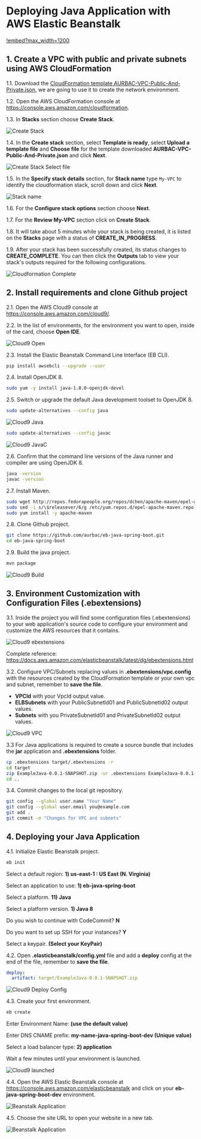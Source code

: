 # Deploying Java Application with AWS Elastic Beanstalk

[!embed?max_width=1200](https://www.youtube.com/watch?v=SrwxAScdyT0)

## 1. Create a VPC with public and private subnets using AWS CloudFormation

1.1\. Download the [CloudFormation template AURBAC-VPC-Public-And-Private.json](scripts/AURBAC-VPC-Public-And-Private.json), we are going to use it to create the network environment.

1.2\. Open the AWS CloudFormation console at https://console.aws.amazon.com/cloudformation.
  
1.3\. In **Stacks** section choose **Create Stack**.

![Create Stack](images/cloudformation-create-stack.png)

1.4\. In the **Create stack** section, select **Template is ready**, select **Upload a template file** and **Choose file** for the template downloaded **AURBAC-VPC-Public-And-Private.json** and click **Next**.

![Create Stack Select file](images/cloudformation-template.png)

1.5\. In the **Specify stack details** section, for **Stack name** type `My-VPC` to identify the cloudformation stack, scroll down and click **Next**.

![Stack name](images/cloudformation-stack-name.png)

1.6\. For the **Configure stack options** section choose **Next**.

1.7\. For the **Review My-VPC** section click on **Create Stack**.

1.8\. It will take about 5 minutes while your stack is being created, it is listed on the **Stacks** page with a status of **CREATE_IN_PROGRESS**.

1.9\. After your stack has been successfully created, its status changes to **CREATE_COMPLETE**. You can then click the **Outputs** tab to view your stack's outputs required for the following configurations.

![Cloudformation Complete](images/cloudformation-create-complete.png)

## 2. Install requirements and clone Github project

2.1\. Open the AWS Cloud9 console at https://console.aws.amazon.com/cloud9/.

2.2\. In the list of environments, for the environment you want to open, inside of the card, choose **Open IDE**.

![Cloud9 Open](images/cloud9-open.png)

2.3\. Install the Elastic Beanstalk Command Line Interface (EB CLI).

``` bash
pip install awsebcli --upgrade --user
```

2.4\. Install OpenJDK 8.

``` bash
sudo yum -y install java-1.8.0-openjdk-devel
```

2.5\. Switch or upgrade the default Java development toolset to OpenJDK 8.

``` bash
sudo update-alternatives --config java
```

![Cloud9 Java](images/cloud9-java.png)

``` bash
sudo update-alternatives --config javac
```

![Cloud9 JavaC](images/cloud9-javac.png)

2.6\. Confirm that the command line versions of the Java runner and compiler are using OpenJDK 8.

``` bash
java -version
javac -version
```

2.7\. Install Maven.

``` bash
sudo wget http://repos.fedorapeople.org/repos/dchen/apache-maven/epel-apache-maven.repo -O /etc/yum.repos.d/epel-apache-maven.repo
sudo sed -i s/\$releasever/6/g /etc/yum.repos.d/epel-apache-maven.repo
sudo yum install -y apache-maven
```

2.8\. Clone Github project.

``` bash
git clone https://github.com/aurbac/eb-java-spring-boot.git
cd eb-java-spring-boot
```

2.9\. Build the java project.

``` bash
mvn package
```

![Cloud9 Build](images/cloud9-build.png)

## 3. Environment Customization with Configuration Files (.ebextensions)

3.1\. Inside the project you will find some configuration files (.ebextensions) to your web application's source code to configure your environment and customize the AWS resources that it contains. 

![Cloud9 ebextensions](images/cloud9-ebextensions.png)

Complete reference: https://docs.aws.amazon.com/elasticbeanstalk/latest/dg/ebextensions.html

3.2\. Configure VPC/Subnets replacing values in **.ebextensions/vpc.config** with the resources created by the CloudFormation template or your own vpc and subnet, remember to **save the file**.

* **VPCId** with your VpcId output value.
* **ELBSubnets** with your PublicSubnetId01 and PublicSubnetId02 output values.
* **Subnets** with you PrivateSubnetId01 and PrivateSubnetId02 output values.

![Cloud9 VPC](images/cloud9-vpc.png)

3.3 For Java applications is required to create a source bundle that includes the **jar** application and **.ebextensions** folder.

``` bash
cp .ebextensions target/.ebextensions -r
cd target
zip ExampleJava-0.0.1-SNAPSHOT.zip -ur .ebextensions ExampleJava-0.0.1-SNAPSHOT.jar
cd ..
```

3.4\. Commit changes to the local git repository.

``` bash
git config --global user.name "Your Name"
git config --global user.email you@example.com
git add .
git commit -m "Changes for VPC and subnets"
```

## 4. Deploying your Java Application

4.1\. Initialize Elastic Beanstalk project.

``` bash
eb init
```

Select a default region: **1) us-east-1 : US East (N. Virginia)**

Select an application to use: **1) eb-java-spring-boot**

Select a platform. **11) Java**

Select a platform version. **1) Java 8**

Do you wish to continue with CodeCommit? **N**

Do you want to set up SSH for your instances? **Y**

Select a keypair. **(Select your KeyPair)**

4.2\. Open **.elasticbeanstalk/config.yml** file and add a **deploy** config at the end of the file, remember to **save the file**.

``` yaml
deploy:
  artifact: target/ExampleJava-0.0.1-SNAPSHOT.zip
```

![Cloud9 Deploy Config](images/cloud9-deploy-config.png)

4.3\. Create your first environment.

``` bash
eb create
```

Enter Environment Name: **(use the default value)**

Enter DNS CNAME prefix: **my-name-java-spring-boot-dev (Unique value)**

Select a load balancer type: **2) application**

Wait a few minutes until your environment is launched.

![Cloud9 launched](images/cloud9-launched.png)

4.4\. Open the AWS Elastic Beanstalk console at  https://console.aws.amazon.com/elasticbeanstalk and click on your **eb-java-spring-boot-dev** environment.

![Beanstalk Application](images/beanstalk-java-application.png)

4.5\. Choose the site URL to open your website in a new tab.

![Beanstalk Application](images/beanstalk-java-url.png)